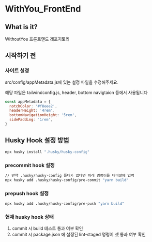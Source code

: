 # WithYou_FrontEnd

## What is it?

WithoutYou 프론트앤드 레포지토리

## 시작하기 전

### 사이트 설정

src/config/appMetadata.js에 있는 설정 파일을 수정해주세요.

해당 파일은 tailwindconfig.js, header, bottom navigtaion 등에서 사용됩니다

```js
const appMetadata = {
  notchColor: '#f8eee2',
  headerHeight: '4rem',
  bottomNavigationHeight: '5rem',
  sidePadding: '1rem',
}
```

## Husky Hook 설정 방법

```bash
npx husky install ".husky/husky-config"
```

### precommit hook 설정

```bash
// 만약 .husky/husky-config 폴더가 없다면 아래 명령어를 터미널에 입력
npx husky add .husky/husky-config/pre-commit "yarn build"
```

### prepush hook 설정

```bash
npx husky add .husky/husky-config/pre-push "yarn build"
```

### 현재 husky hook 상태

1. commit 시 build 테스트 통과 여부 확인
2. commit 시 package.json 에 설정된 lint-staged 명령어 셋 통과 여부 확인
